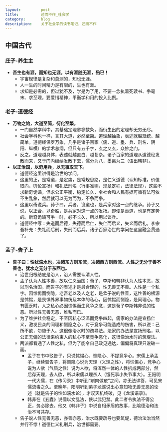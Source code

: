 ```yaml
---
layout:         post
title:          述而不作_社会学
category:       blog
description:    关于社会学的读书笔记，述而不作
---
```


## 中国古代

### 庄子-养生主
- **吾生也有涯，而知也无涯。以有涯随无涯，殆已！**
	- 宇宙规律是复杂和莫测的，知也无涯。
	- 人一生的时间精力是有限的，生也有涯。
	- 求知是必需的，但过犹不及，学是为了用，不要一念执着死读书、争毫末、求至理，要爱惜精神，平衡学和用的投入比例。

### 老子-道德经
- **万物之始，大道至简，衍化至繁。**
	- 一门自然学科中，其基础定理寥寥数条，而衍生出的定理却无穷无尽。
	- 社会学科也一样，言其大道，必然至简。道理越抽象，表述就越笼统、越简单。道德经保罗万象，几乎是诸子百家（儒、道、墨、兵、刑名、阴阳、纵横）的学术总纲，但只有五千字，玄之又玄，众妙之门。
	- 反之，道理越具体，表述就越直白、越复杂。诸子百家的道理从道德经发散而来，又于门内继续发散下去，儒分为八，墨离为三（语出韩非）。
- **以正治国，以奇用兵，以无事取天下。**
	- 道德经这里讲得是治世的学问。
	- 这里的正，是常道，是定势，是常规思路，是仁义道德（认知标准，价值取向，舆论宣扬）和礼法刑名（行事准则，规章定程，法律法规），这些不求新奇诡谲，但求公正平衡，稳定长久，令社会和人民有据可循有法可依不生乱象，然后就可以无为而为，不争而争。
	- 这里以奇说兵。孙子曰，兵者，诡道也，是兵家对这一点的继承。孙子又说，以正合，以奇胜，是兵家对这一点的发扬。即便是诡道，也是有定势的。新奇诡谲可争一时，必不长久，所以用以谈兵。
	- 道德经中写：失道而后德，失德而后仁，失仁而后义，失义而后礼。李宗吾补充：失礼而后刑，失刑而后兵。诸子百家治世的学问在这里融会贯通了。

### 孟子-告子上
- **告子曰：性犹湍水也，决诸东方则东流，决诸西方则西流。人性之无分于善不善也，犹水之无分于东西也。**
	- 治世归根结底是治人，治人需要认清人性。
	- 孟子认为人性本善，故以仁义治国；荀子、李斯和韩非认为人性本恶，故以刑名治国。而告子的表述才是最合理的，性无善无不善。人性是一个私字。因怵惕而恻隐，老吾老以及人之老，是孟子说的性善，这性善的根源是怵惕，是畏惧外界事物伤及本体的私心，因怵惕而恻隐，是同理心。物有匮乏时，人之私心必因怵惕而生竞争之念，这是荀子李斯韩非说的性恶。所以性无善无恶，维私而已。
	- 为了维护社会稳定，不至因私心泛滥而竞争四起，儒家的办法是宣扬仁义，激发民众的同理和恻隐之心，对于竞争可能造成的伤害，所以说：己所不欲，勿施于人。这很像治水时的疏导法。法家的办法是宣扬刑名，以公正无偏的法律来约束人的私心不至竞争恶化，这很像治水时的筑堤法。
	- 两派都看通了人性之私，但为了能令自己政见通达，偏偏将真理只说破一面。
		- 孟子在书中驳告子，只说怵惕心、恻隐心、不提竞争心。宋儒上承孟子，继续驳告子，将恻隐心说为天理（义理之性），将怵惕心，竞争心说为人欲（气质之性）说为人欲，将浑然一体的人性拆成两部分，然后存天理，去人欲，所以宋儒以理杀人（饿死事小失节事大）。王阳明一代大儒，在《传习录》中听到“剜肉做疮”之问，亦无法详答，可见宋儒流毒之久。至晚年，阳明听到弟子龙溪说出心意知物无善无恶的论述（就是告子的性如湍水论），才叹天机终破，见《龙溪语录》。
		- 韩非在《五蠹》说儒以文乱法，侠以武犯禁。此二者令执法不得公正，务必除去。他又《韩非子》中说自相矛盾的故事，比喻德治和法治不可共存。
	- 告子说人性无善无恶，亦善亦恶，治水既要疏导也要筑堤，德治法治当然并行不悖！道德仁义礼刑兵，治世都需要。